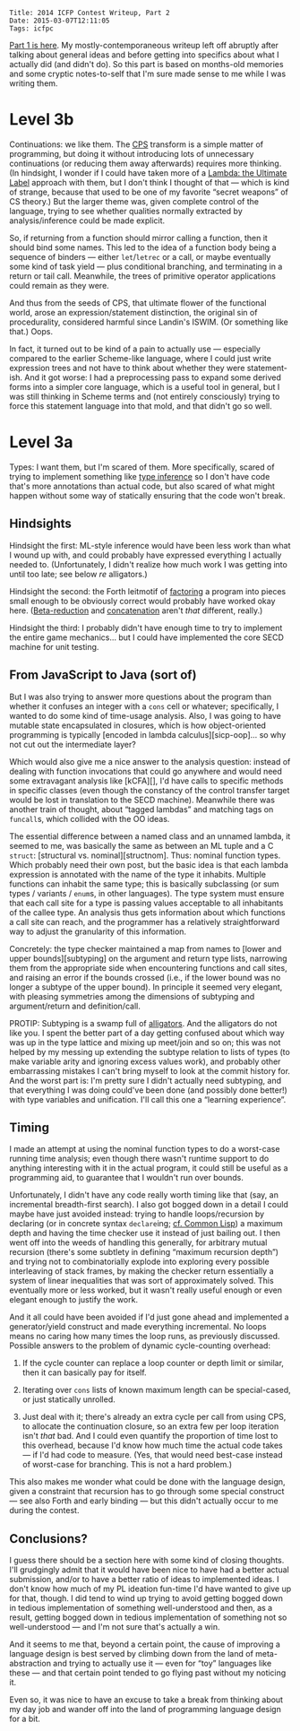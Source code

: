     Title: 2014 ICFP Contest Writeup, Part 2
    Date: 2015-03-07T12:11:05
    Tags: icfpc

[Part 1 is here][part1].  My mostly-contemporaneous writeup left off
abruptly after talking about general ideas and before getting into
specifics about what I actually did (and didn't do).  So this part is
based on months-old memories and some cryptic notes-to-self that I'm
sure made sense to me while I was writing them.

[part1]: ../icfpc14-part1.html

<!-- more -->

# Level 3b

Continuations: we like them.  The [CPS][] transform is a simple matter
of programming, but doing it without introducing lots of unnecessary
continuations (or reducing them away afterwards) requires more
thinking.  (In hindsight, I wonder if I could have taken more of a
[Lambda: the Ultimate Label][ltul] approach with them, but I don't
think I thought of that — which is kind of strange, because that used
to be one of my favorite “secret weapons” of CS theory.)  But the
larger theme was, given complete control of the language, trying to
see whether qualities normally extracted by analysis/inference could
be made explicit.

[CPS]: https://en.wikipedia.org/wiki/Continuation-passing_style
[ltul]: http://www.ccs.neu.edu/home/will/Twobit/ultimate.html

So, if returning from a function should mirror calling a function,
then it should bind some names.  This led to the idea of a function
body being a sequence of binders — either `let`/`letrec` or a call, or
maybe eventually some kind of task yield — plus conditional branching,
and terminating in a return or tail call.  Meanwhile, the trees of
primitive operator applications could remain as they were.

And thus from the seeds of CPS, that ultimate flower of the functional
world, arose an expression/statement distinction, the original sin of
procedurality, considered harmful since Landin's ISWIM.  (Or something
like that.)  Oops.

In fact, it turned out to be kind of a pain to actually use —
especially compared to the earlier Scheme-like language, where I could
just write expression trees and not have to think about whether they
were statement-ish.  And it got worse: I had a preprocessing pass to
expand some derived forms into a simpler core language, which is a
useful tool in general, but I was still thinking in Scheme terms and
(not entirely consciously) trying to force this statement language
into that mold, and that didn't go so well.

# Level 3a

Types: I want them, but I'm scared of them.  More specifically, scared
of trying to implement something like [type inference][HM] so I don't
have code that's more annotations than actual code, but also scared of
what might happen without some way of statically ensuring that the
code won't break.

[HM]: https://en.wikipedia.org/wiki/Hindley%E2%80%93Milner_type_system

## Hindsights

Hindsight the first: ML-style inference would have been less work than
what I wound up with, and could probably have expressed everything I
actually needed to.  (Unfortunately, I didn't realize how much work I
was getting into until too late; see below _re_ alligators.)

Hindsight the second: the Forth leitmotif of [factoring][] a program
into pieces small enough to be obviously correct would probably have
worked okay here.  ([Beta-reduction][beta] and [concatenation][cat]
aren't *that* different, really.)

Hindsight the third: I probably didn't have enough time to try to
implement the entire game mechanics… but I could have implemented the
core SECD machine for unit testing.

[factoring]: http://turboforth.net/about_forth.html#factoring
[beta]: https://en.wikipedia.org/wiki/Lambda_calculus#Reduction
[cat]: https://en.wikipedia.org/wiki/Concatenative_programming_language

## From JavaScript to Java (sort of)

But I was also trying to answer more questions about the program than
whether it confuses an integer with a `cons` cell or whatever;
specifically, I wanted to do some kind of time-usage analysis.  Also,
I was going to have mutable state encapsulated in closures, which is
how object-oriented programming is typically [encoded in lambda
calculus][sicp-oop]… so why not cut out the intermediate layer?

Which would also give me a nice answer to the analysis question:
instead of dealing with function invocations that could go anywhere
and would need some extravagant analysis like [kCFA][], I'd have calls
to specific methods in specific classes (even though the constancy of
the control transfer target would be lost in translation to the SECD
machine).  Meanwhile there was another train of thought, about “tagged
lambdas” and matching tags on `funcall`s, which collided with the OO
ideas.

The essential difference between a named class and an unnamed lambda,
it seemed to me, was basically the same as between an ML tuple and a C
`struct`: [structural vs. nominal][structnom].  Thus: nominal function
types.  Which probably need their own post, but the basic idea is that
each lambda expression is annotated with the name of the type it
inhabits.  Multiple functions can inhabit the same type; this is
basically subclassing (or sum types / variants / `enum`s, in other
languages).  The type system must ensure that each call site for a
type is passing values acceptable to all inhabitants of the callee
type.  An analysis thus gets information about which functions a call
site can reach, and the programmer has a relatively straightforward
way to adjust the granularity of this information.

Concretely: the type checker maintained a map from names to
[lower and upper bounds][subtyping] on the argument and return type
lists, narrowing them from the appropriate side when encountering
functions and call sites, and raising an error if the bounds crossed
(i.e., if the lower bound was no longer a subtype of the upper bound).
In principle it seemed very elegant, with pleasing symmetries among
the dimensions of subtyping and argument/return and definition/call.

PROTIP: Subtyping is a swamp full of [alligators][perlin-gator].  And
the alligators do not like you.  I spent the better part of a day
getting confused about which way was up in the type lattice and mixing
up meet/join and so on; this was not helped by my messing up extending
the subtype relation to lists of types (to make variable arity and
ignoring excess values work), and probably other embarrassing mistakes
I can't bring myself to look at the commit history for.  And the worst
part is: I'm pretty sure I didn't actually need subtyping, and that
everything I was doing could've been done (and possibly done better!)
with type variables and unification.  I'll call this one a “learning
experience”.

[perlin-gator]: https://mrl.nyu.edu/~perlin/doc/amazon/

## Timing

I made an attempt at using the nominal function types to do a
worst-case running time analysis; even though there wasn't runtime
support to do anything interesting with it in the actual program, it
could still be useful as a programming aid, to guarantee that I
wouldn't run over bounds.

Unfortunately, I didn't have any code really worth timing like that
(say, an incremental breadth-first search).  I also got bogged down in
a detail I could maybe have just avoided instead: trying to handle
loops/recursion by declaring (or in concrete syntax `declare`ing;
[cf. Common Lisp][cl-declare]) a maximum depth and having the time
checker use it instead of just bailing out.  I then went off into the
weeds of handling this generally, for arbitrary mutual recursion
(there's some subtlety in defining “maximum recursion depth”) and
trying not to combinatorially explode into exploring every possible
interleaving of stack frames, by making the checker return essentially
a system of linear inequalities that was sort of approximately solved.
This eventually more or less worked, but it wasn't really useful
enough or even elegant enough to justify the work.

[cl-declare]: http://www.lispworks.com/documentation/lw70/CLHS/Body/s_declar.htm

And it all could have been avoided if I'd just gone ahead and
implemented a generator/yield construct and made everything
incremental.  No loops means no caring how many times the loop runs,
as previously discussed.  Possible answers to the problem of dynamic
cycle-counting overhead:

1. If the cycle counter can replace a loop counter or depth limit or
similar, then it can basically pay for itself.

2. Iterating over `cons` lists of known maximum length can be
special-cased, or just statically unrolled.

3. Just deal with it; there's already an extra cycle per call from
using CPS, to allocate the continuation closure, so an extra few per
loop iteration isn't *that* bad.  And I could even quantify the
proportion of time lost to this overhead, because I'd know how much
time the actual code takes — if I'd had code to measure.  (Yes, that
would need best-case instead of worst-case for branching.  This is not
a hard problem.)

This also makes me wonder what could be done with the language design,
given a constraint that recursion has to go through some special
construct — see also Forth and early binding — but this didn't
actually occur to me during the contest.

## Conclusions?

I guess there should be a section here with some kind of closing
thoughts.  I'll grudgingly admit that it would have been nice to have
had a better actual submission, and/or to have a better ratio of ideas
to implemented ideas.  I don't know how much of my PL ideation
fun-time I'd have wanted to give up for that, though.  I did tend to
wind up trying to avoid getting bogged down in tedious implementation
of something well-understood and then, as a result, getting bogged
down in tedious implementation of something not so well-understood —
and I'm not sure that's actually a win.

And it seems to me that, beyond a certain point, the cause of
improving a language design is best served by climbing down from the
land of meta-abstraction and trying to actually use it — even for
“toy” languages like these — and that certain point tended to go
flying past without my noticing it.

Even so, it was nice to have an excuse to take a break from thinking
about my day job and wander off into the land of programming language
design for a bit.
